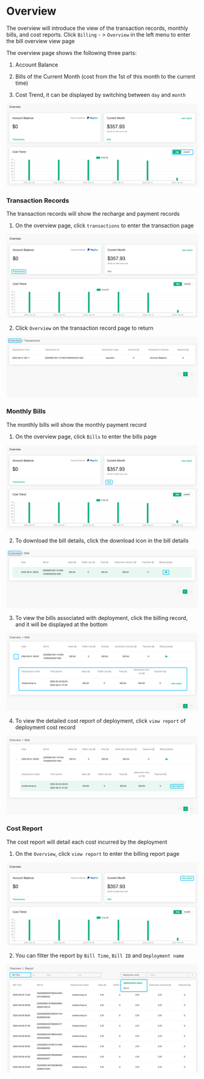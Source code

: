 # Overview

The overview will introduce the view of the transaction records, monthly bills, and cost reports. Click `Billing` - > `Overview` in the left menu to enter the bill overview view page

The overview page shows the following three parts:

1. Account Balance

2. Bills of the Current Month (cost from the 1st of this month to the current time)

3. Cost Trend, it can be displayed by switching between `day` and `month`

![overview](../_assets/billing/overview.png)

### Transaction Records

The transaction records will show the recharge and payment records

1. On the overview page, click `transactions` to enter the transaction page

![transactions](../_assets/billing/transactions.png)

2. Click `Overview` on the transaction record page to return

![transactions-list](../_assets/billing/transactions-list.png )

### Monthly Bills

The monthly bills will show the monthly payment record

1. On the overview page, click `Bills` to enter the bills page

![bills](../_assets/billing/bills.png )

2. To download the bill details, click the download icon in the bill details

![bills-download](../_assets/billing/bills-download.png)

3. To view the bills associated with deployment, click the billing record, and it will be displayed at the bottom

![bills-details](../_assets/billing/bills-details.png)

4. To view the detailed cost report of deployment, click `view report` of deployment cost record

![bills-report](../_assets/billing/bills-report.png)

### Cost Report

The cost report will detail each cost incurred by the deployment

1. On the `Overview`, click `view report` to enter the billing report page

![report](../_assets/billing/report.png)

2. You can filter the report by `Bill Time`, `Bill ID` and `Deployment name`

![report-filter](../_assets/billing/report-filter.png)